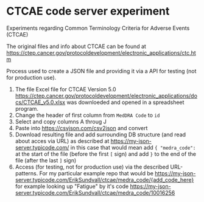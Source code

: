# CTCAE code server experiment
Experiments regarding Common Terminology Criteria for Adverse Events (CTCAE)

The original files and info about CTCAE can be found at https://ctep.cancer.gov/protocoldevelopment/electronic_applications/ctc.htm

Process used to create a JSON file and providing it via a API for testing (not for production use).

1. The file Excel file for CTCAE Version 5.0 https://ctep.cancer.gov/protocoldevelopment/electronic_applications/docs/CTCAE_v5.0.xlsx was downloeded and opened in a spreadsheet program.
2. Change the header of first column from `MedDRA Code` to `id`
3. Select and copy columns A throug J
4. Paste into https://csvjson.com/csv2json and convert
5. Download resulting file and add surrounding DB structure (and read about acces via URL) as described at https://my-json-server.typicode.com/ in this case that would mean add `{ "medra_code": ` at the start of the file (before the first `[` sign) and add `}` to the end of the file (after the last `]` sign)
6. Access (for testing, not for production use) via the described URL-patterns. For my particular example repo that would be https://my-json-server.typicode.com/ErikSundvall/ctcae/medra_code/{add_code_here} for example looking up "Fatigue" by it's code https://my-json-server.typicode.com/ErikSundvall/ctcae/medra_code/10016256 



